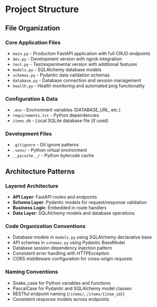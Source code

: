 # Project Structure

## File Organization

### Core Application Files
- `main.py` - Production FastAPI application with full CRUD endpoints
- `dev.py` - Development version with ngrok integration
- `test.py` - Test/experimental version with additional features
- `models.py` - SQLAlchemy database models
- `schemas.py` - Pydantic data validation schemas
- `database.py` - Database connection and session management
- `health.py` - Health monitoring and automated ping functionality

### Configuration & Data
- `.env` - Environment variables (DATABASE_URL, etc.)
- `requirements.txt` - Python dependencies
- `items.db` - Local SQLite database file (if used)

### Development Files
- `.gitignore` - Git ignore patterns
- `.venv/` - Python virtual environment
- `__pycache__/` - Python bytecode cache

## Architecture Patterns

### Layered Architecture
- **API Layer**: FastAPI routes and endpoints
- **Schema Layer**: Pydantic models for request/response validation
- **Business Logic**: Embedded in route handlers
- **Data Layer**: SQLAlchemy models and database operations

### Code Organization Conventions
- Database models in `models.py` using SQLAlchemy declarative base
- API schemas in `schemas.py` using Pydantic BaseModel
- Database session dependency injection pattern
- Consistent error handling with HTTPException
- CORS middleware configuration for cross-origin requests

### Naming Conventions
- Snake_case for Python variables and functions
- PascalCase for Pydantic and SQLAlchemy model classes
- RESTful endpoint naming (`/items/`, `/items/{item_id}`)
- Consistent response models across endpoints